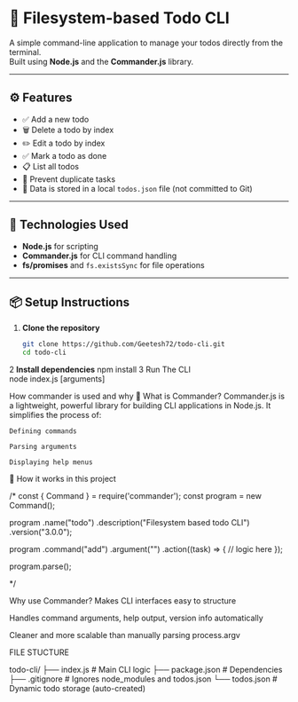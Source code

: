 # 📝 Filesystem-based Todo CLI

A simple command-line application to manage your todos directly from the terminal.  
Built using **Node.js** and the **Commander.js** library.

---

## ⚙️ Features

- ✅ Add a new todo
- 🗑️ Delete a todo by index
- ✏️ Edit a todo by index
- ✅ Mark a todo as done
- 📋 List all todos
- 🚫 Prevent duplicate tasks
- 💾 Data is stored in a local `todos.json` file (not committed to Git)

---

## 🧰 Technologies Used

- **Node.js** for scripting
- **Commander.js** for CLI command handling
- **fs/promises** and `fs.existsSync` for file operations

---

## 📦 Setup Instructions

1. **Clone the repository**
   ```bash
   git clone https://github.com/Geetesh72/todo-cli.git
   cd todo-cli
2 **Install dependencies**
   npm install
3 Run The CLI   
 node index.js <command> [arguments]


How commander is used and why
🔹 What is Commander?
Commander.js is a lightweight, powerful library for building CLI applications in Node.js.
It simplifies the process of:

    Defining commands

    Parsing arguments

    Displaying help menus

🔧 How it works in this project

/*
    const { Command } = require('commander');
const program = new Command();

program
  .name("todo")
  .description("Filesystem based todo CLI")
  .version("3.0.0");

program
  .command("add")
  .argument("<task>")
  .action((task) => {
    // logic here
  });

program.parse();

*/

 Why use Commander?
Makes CLI interfaces easy to structure

Handles command arguments, help output, version info automatically

Cleaner and more scalable than manually parsing process.argv

FILE STUCTURE

todo-cli/
├── index.js          # Main CLI logic
├── package.json      # Dependencies
├── .gitignore        # Ignores node_modules and todos.json
└── todos.json        # Dynamic todo storage (auto-created)
